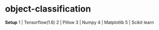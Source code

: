 # object-classification

**Setup**
1 | Tensorflow(1.6)
2 | Pillow
3 | Numpy
4 | Matplotlib
5 | Scikit learn
